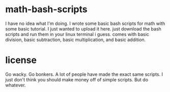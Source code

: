 # math-bash-scripts
I have no idea what I'm doing. I wrote some basic bash scripts for math with some basic tutorial.  I just wanted to upload it here.
just download the bash scripts and run them in your linux terminal i guess.
comes with basic division, basic subtraction, basic multiplication, and basic addition.
# license
Go wacky. Go bonkers. A lot of people have made the exact same scripts. I just don't think you should make money off of simple scripts. But do whatever.
